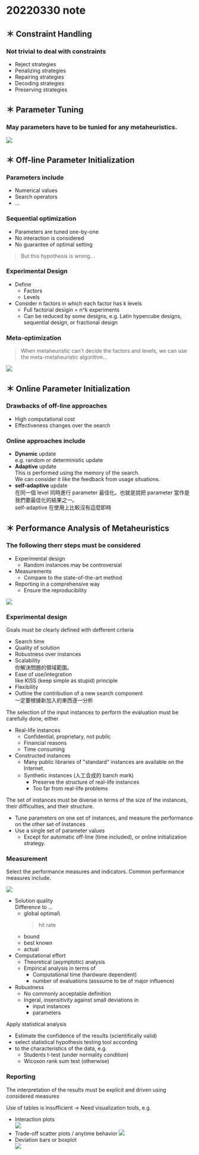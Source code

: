 # 20220330 note

## ＊ Constraint Handling

### Not trivial to deal with constraints

* Reject strategies
* Penalizing strategies
* Repairing strategies
* Decoding strategies
* Preserving strategies

## ＊ Parameter Tuning

### May parameters have to be tunied for any metaheuristics.

![](/images/metaheuristic-class-20220330-note/2022-03-30-19-08-44.png)

## ＊ Off-line Parameter Initialization

### Parameters include

* Numerical values
* Search operators
* ...

### Sequential optimization

* Parameters are tuned one-by-one
* No interaction is considered
* No guarantee of optimal setting
  
> But this hypothesis is wrong...

### Experimental Design

* Define
  * Factors
  * Levels
* Consider n factors in which each factor has k levels
  * Full factorial desigin = n^k experiments
  * Can be reduced by some designs, e.g. Latin hypercube designs, sequential design, or fractional design

### Meta-optimization

> When metaheuristic can't decide the factors and levels, we can use the meta-metaheuristic algorithm...

![](/images/metaheuristic-class-20220330-note/2022-03-30-19-16-59.png)


## ＊ Online Parameter Initialization

### Drawbacks of off-line approaches

* High computational cost
* Effectiveness changes over the search

### Online approaches include

* **Dynamic** update\
    e.g. random or deterministic update
* **Adaptive** update\
    This is performed using the memory of the search.\
    We can consider it like the feedback from usage situations.
* **self-adaptive** update\
    在同一個 level 同時進行 parameter 最佳化。也就是說把 parameter 當作是我們要最佳化的結果之一。\
    self-adaptive 在使用上比較沒有這麼即時

## ＊ Performance Analysis of Metaheuristics

### The following therr steps must be considered

* Experimental design
  * Random instances may be controversial
* Measurements
  * Compare to the state-of-the-art method
* Reporting in a comprehensive way
  * Ensure the reproducibility
  
![](/images/metaheuristic-class-20220330-note/2022-03-30-19-30-30.png)


### Experimental design

Goals must be clearly defined with defferent criteria

* Search time
* Quality of solution
* Robustness over instances
* Scalability\
    你解決問題的領域範圍。
* Ease of use/integration\
    like KISS (keep simple as stupid) principle
* Flexibility
* Outline the contribution of a new search component\
    一定要根據新加入的東西逐一分析

The selection of the input instances to perform the evaluation must be carefully done, either

* Real-life instances
  * Confidential, proprietary, not public
  * Financial reasons
  * Time consuming
* Constructed instances
  * Many public libraries of "standard" instances are available on the Internet.
  * Synthetic instances (人工合成的 banch mark)
    * Preserve the structure of real-life instances
    * Too far from real-life problems

The set of instances must be diverse in terms of the size of the instances, their difficulties, and their structure.
* Tune parameters on one set of instances, and measure the performance on the other set of instances
* Use a single set of parameter values
  * Except for automatic off-line (time included), or online initialization strategy.
  

### Measurement

Select the performance measures and indicators. Common performance measures include.

![](/images/metaheuristic-class-20220330-note/2022-03-30-19-57-46.png)

* Solution quality\
    Difference to ...
  * global optimal\
    > hit rate
  * bound
  * best known
  * actual
* Computational effort
  * Theoretical (asymptotic) analysis
  * Empirical analysis in terms of
    * Computational time (hardware dependent)
    * number of evaluations (asssume to be of major influence)
* Robustness
  * No commonly acceptable definition
  * Ingeral, insensitivity against small deviations in
    * input instances
    * parameters

Apply statistical analysis

* Estimate the confidence of the results (scientifically valid)
* select statistical hypothesis testing tool according
* to the characteristics of the data, e.g.
  * Students t-test (under normality condition)
  * Wicoxon rank sum test (otherwise)


### Reporting

The interpretation of the results must be explicit and driven using considered measures

Use of tables is insufficient -> Need visualization tools, e.g.

* Interaction plots\
    ![](/images/metaheuristic-class-20220330-note/2022-03-30-20-10-05.png)
* Trade-off scatter plots / anytime behavior
    ![](/images/metaheuristic-class-20220330-note/2022-03-30-20-10-26.png)
* Deviation bars or boxplot\
    ![](/images/metaheuristic-class-20220330-note/2022-03-30-20-10-52.png)

    